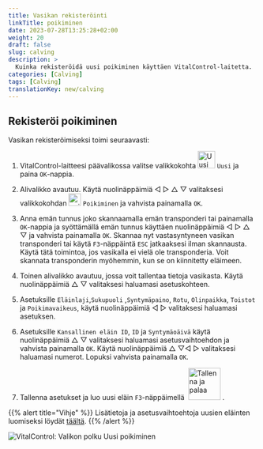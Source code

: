```yaml
---
title: Vasikan rekisteröinti
linkTitle: poikiminen
date: 2023-07-28T13:25:28+02:00
weight: 20
draft: false
slug: calving
description: >
  Kuinka rekisteröidä uusi poikiminen käyttäen VitalControl-laitetta.
categories: [Calving]
tags: [Calving]
translationKey: new/calving
---
```

## Rekisteröi poikiminen

Vasikan rekisteröimiseksi toimi seuraavasti:

1. VitalControl-laitteesi päävalikossa valitse valikkokohta <img src="/icons/main/new-animal.svg" width="35" align="bottom" alt="Uusi eläin" /> `Uusi` ja paina `OK`-nappia.

2. Alivalikko avautuu. Käytä nuolinäppäimiä ◁ ▷ △ ▽ valitaksesi valikkokohdan <img src="/icons/actions/calving.svg" width="25" align="bottom" alt="poikiminen" /> `Poikiminen` ja vahvista painamalla `OK`.

3. Anna emän tunnus joko skannaamalla emän transponderi tai painamalla `OK`-nappia ja syöttämällä emän tunnus käyttäen nuolinäppäimiä ◁ ▷ △ ▽ ja vahvista painamalla `OK`. Skannaa nyt vastasyntyneen vasikan transponderi tai käytä `F3`-näppäintä `ESC` jatkaaksesi ilman skannausta. Käytä tätä toimintoa, jos vasikalla ei vielä ole transponderia. Voit skannata transponderin myöhemmin, kun se on kiinnitetty eläimeen.

4. Toinen alivalikko avautuu, jossa voit tallentaa tietoja vasikasta. Käytä nuolinäppäimiä △ ▽ valitaksesi haluamasi asetuskohteen.

5. Asetuksille `Eläinlaji`,`Sukupuoli` ,`Syntymäpaino`, `Rotu`, `Olinpaikka`, `Toistot` ja `Poikimavaikeus`, käytä nuolinäppäimiä ◁ ▷ valitaksesi haluamasi asetuksen.

6. Asetuksille `Kansallinen eläin ID`, `ID` ja `Syntymäoäivä` käytä nuolinäppäimiä △ ▽ valitaksesi haluamasi asetusvaihtoehdon ja vahvista painamalla `OK`. Käytä nuolinäppäimiä △ ▽◁ ▷ valitaksesi haluamasi numerot. Lopuksi vahvista painamalla `OK`.

7. Tallenna asetukset ja luo uusi eläin `F3`-näppäimellä &nbsp;<img src="/icons/footer/save_exit.svg" width="65" align="bottom" alt="Tallenna ja palaa" />&nbsp;.

{{% alert title="Vihje" %}}
Lisätietoja ja asetusvaihtoehtoja uusien eläinten luomiseksi löydät [täältä](../../settings/animal-registration/).
{{% /alert %}}

   ![VitalControl: Valikon polku Uusi poikiminen](../images/calving.png "Rekisteröi poikiminen")
